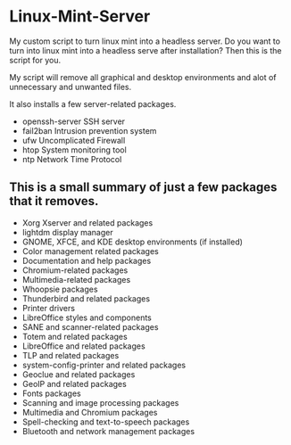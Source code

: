 # Linux-Mint-Server
My custom script to turn linux mint into a headless server.
Do you want to turn into linux mint into a headless serve after installation? 
Then this is the script for you.

My script will remove all graphical and desktop environments and alot of unnecessary and unwanted files. 

It also installs a few server-related packages.

  - openssh-server  SSH server
  - fail2ban        Intrusion prevention system
  - ufw             Uncomplicated Firewall
  - htop            System monitoring tool
  - ntp             Network Time Protocol


## This is a small summary of just a few packages that it removes.

- Xorg Xserver and related packages
- lightdm display manager
- GNOME, XFCE, and KDE desktop environments (if installed)
- Color management related packages
- Documentation and help packages
- Chromium-related packages
- Multimedia-related packages
- Whoopsie packages
- Thunderbird and related packages
- Printer drivers
- LibreOffice styles and components
- SANE and scanner-related packages
- Totem and related packages
- LibreOffice and related packages
- TLP and related packages
- system-config-printer and related packages
- Geoclue and related packages
- GeoIP and related packages
- Fonts packages
- Scanning and image processing packages
- Multimedia and Chromium packages
- Spell-checking and text-to-speech packages
- Bluetooth and network management packages



